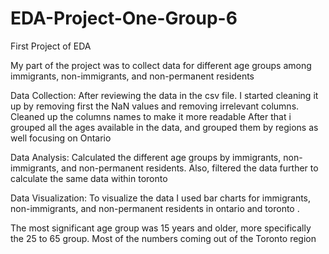 # EDA-Project-One-Group-6
First Project of EDA 

My part of the project was to collect data for different age groups among immigrants, non-immigrants, and non-permanent residents

Data Collection: After reviewing the data in the csv file. I started cleaning it up by removing first the NaN values and removing irrelevant columns. Cleaned up the columns names to make it more readable 
After that i grouped all the ages available in the data, and grouped them by regions as well focusing on Ontario


Data Analysis: Calculated the different age groups by immigrants, non-immigrants, and non-permanent residents. Also, filtered the data further to calculate the same data within toronto 

Data Visualization: To visualize the data I used bar charts for immigrants, non-immigrants, and non-permanent residents in ontario and toronto
.

The most significant age group was 15 years and older, more specifically the 25 to 65 group. Most of the numbers coming out of the Toronto region 

